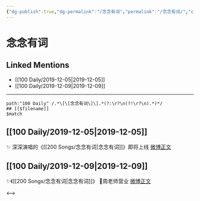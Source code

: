 ```yaml
---
{"dg-publish":true,"dg-permalink":"/念念有词","permalink":"/念念有词/","created":"2023-03-30T21:59:32.000+08:00","updated":"2023-04-10T15:41:19.000+08:00"}
---
```


# 念念有词

## Linked Mentions
- [[100 Daily/2019-12-05\|2019-12-05]]
- [[100 Daily/2019-12-09\|2019-12-09]]


---

```expander
path:"100 Daily" /.*\[\[念念有词\]\].*(?:\r?\n(?!\r?\n).*)*/
## [[$filename]]
$match
```
## [[100 Daily/2019-12-05\|2019-12-05]]
✨ 深深演唱的《[[200 Songs/念念有词\|念念有词]]》即将上线
[微博正文](https://m.weibo.cn/6466290670/4446111584540801)
## [[100 Daily/2019-12-09\|2019-12-09]]
✨《[[200 Songs/念念有词\|念念有词]]》
🌸周老师营业 [微博正文](https://m.weibo.cn/6466290670/4447663958855523)

<-->